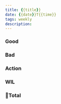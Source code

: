 ```yaml
---
title: {{title}}
date: {{date}}T{{time}}
tags: weekly
description: 
---
```


### Good

### Bad

### Action

### WIL

### Total
